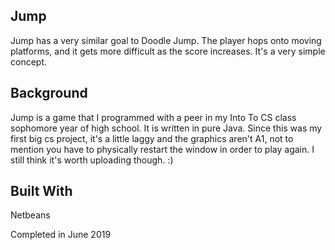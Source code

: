 <h2>Jump</h2>
<p>Jump has a very similar goal to Doodle Jump. The player hops onto moving platforms, and it gets more difficult as the score increases. It's a very simple concept.</p>
  
<h2>Background</h2>
  <p>Jump is a game that I programmed with a peer in my Into To CS class sophomore year of high school. It is written in pure Java. Since this was my first big cs project, it's a little laggy and the graphics aren't A1, not to mention you have to physically restart the window in order to play again. I still think it's worth uploading though. :)</p>
  
<h2>Built With</h2>
  <p>Netbeans</p>
  <p>Completed in June 2019</p>
